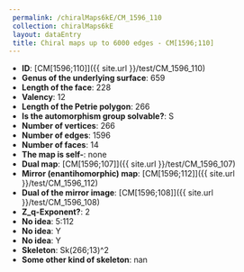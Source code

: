 ```yaml
--- 
 permalink: /chiralMaps6kE/CM_1596_110 
 collection: chiralMaps6kE
 layout: dataEntry
 title: Chiral maps up to 6000 edges - CM[1596;110]
---
```


- **ID**: [CM[1596;110]]({{ site.url }}/test/CM_1596_110)
- **Genus of the underlying surface**: 659
- **Length of the face**: 228
- **Valency**: 12
- **Length of the Petrie polygon**: 266
- **Is the automorphism group solvable?**: S
- **Number of vertices**: 266
- **Number of edges**: 1596
- **Number of faces**: 14
- **The map is self-**: none
- **Dual map**: [CM[1596;107]]({{ site.url }}/test/CM_1596_107)
- **Mirror (enantihomorphic) map**: [CM[1596;112]]({{ site.url }}/test/CM_1596_112)
- **Dual of the mirror image**: [CM[1596;108]]({{ site.url }}/test/CM_1596_108)
- **Z_q-Exponent?**: 2
- **No idea**:  5:112
- **No idea**: Y
- **No idea**: Y
- **Skeleton**: Sk(266;13)^2
- **Some other kind of skeleton**: nan
